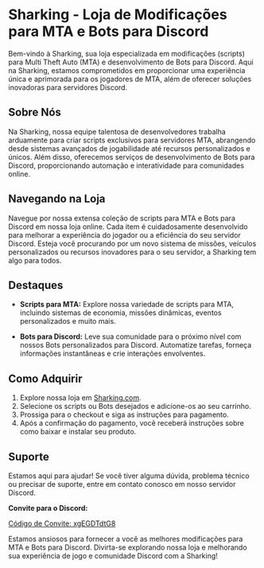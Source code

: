 # Sharking - Loja de Modificações para MTA e Bots para Discord

Bem-vindo à Sharking, sua loja especializada em modificações (scripts) para Multi Theft Auto (MTA) e desenvolvimento de Bots para Discord. Aqui na Sharking, estamos comprometidos em proporcionar uma experiência única e aprimorada para os jogadores de MTA, além de oferecer soluções inovadoras para servidores Discord.

## Sobre Nós

Na Sharking, nossa equipe talentosa de desenvolvedores trabalha arduamente para criar scripts exclusivos para servidores MTA, abrangendo desde sistemas avançados de jogabilidade até recursos personalizados e únicos. Além disso, oferecemos serviços de desenvolvimento de Bots para Discord, proporcionando automação e interatividade para comunidades online.

## Navegando na Loja

Navegue por nossa extensa coleção de scripts para MTA e Bots para Discord em nossa loja online. Cada item é cuidadosamente desenvolvido para melhorar a experiência do jogador ou a eficiência do seu servidor Discord. Esteja você procurando por um novo sistema de missões, veículos personalizados ou recursos inovadores para o seu servidor, a Sharking tem algo para todos.

## Destaques

- **Scripts para MTA:** Explore nossa variedade de scripts para MTA, incluindo sistemas de economia, missões dinâmicas, eventos personalizados e muito mais.

- **Bots para Discord:** Leve sua comunidade para o próximo nível com nossos Bots personalizados para Discord. Automatize tarefas, forneça informações instantâneas e crie interações envolventes.

## Como Adquirir

1. Explore nossa loja em [Sharking.com](https://www.sharking.com).
2. Selecione os scripts ou Bots desejados e adicione-os ao seu carrinho.
3. Prossiga para o checkout e siga as instruções para pagamento.
4. Após a confirmação do pagamento, você receberá instruções sobre como baixar e instalar seu produto.

## Suporte

Estamos aqui para ajudar! Se você tiver alguma dúvida, problema técnico ou precisar de suporte, entre em contato conosco em nosso servidor Discord.

**Convite para o Discord:**

[Código de Convite: xgEGDTdtG8](https://discord.gg/xgEGDTdtG8)

Estamos ansiosos para fornecer a você as melhores modificações para MTA e Bots para Discord. Divirta-se explorando nossa loja e melhorando sua experiência de jogo e comunidade Discord com a Sharking!
